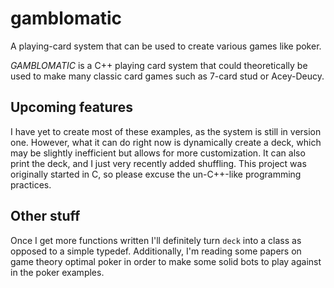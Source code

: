 # gamblomatic
A playing-card system that can be used to create various games like poker.

_GAMBLOMATIC_ is a C++ playing card system that could theoretically be used to make many classic card games such as 7-card stud or Acey-Deucy.
  
## Upcoming features

I have yet to create most of these examples, as the system is still in version one. However, what it can do right now is dynamically create a deck, which may be slightly inefficient but allows for more customization. It can also print the deck, and I just very recently added shuffling. This project was originally started in C, so please excuse the un-C++-like programming practices. 

## Other stuff

Once I get more functions written I'll definitely turn `deck` into a class as opposed to a simple typedef. Additionally, I'm reading some papers on game theory optimal poker in order to make some solid bots to play against in the poker examples.
